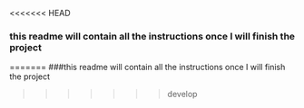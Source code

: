<<<<<<< HEAD
### this readme will contain all the instructions once I will finish the project
=======
###this readme will contain all the instructions once I will finish the project
>>>>>>> develop
